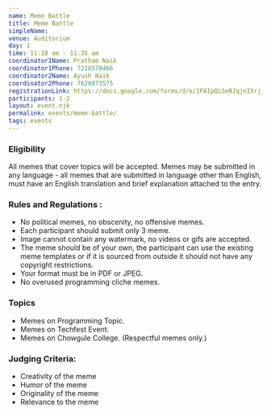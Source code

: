```yaml
---
name: Meme Battle
title: Meme Battle
simpleName:
venue: Auditorium
day: 1
time: 11:10 am - 11:35 am
coordinator1Name: Pratham Naik
coordinator1Phone: 7218578466
coordinator2Name: Ayush Naik
coordinator2Phone: 7620873575
registrationLink: https://docs.google.com/forms/d/e/1FAIpQLSeBJqjnIXrj_fM2PvjQMDkw9si-wZObNu8vYZjmIT1I39q1AA/viewform?usp=sf_link
participants: 1-2
layout: event.njk
permalink: events/meme-battle/
tags: events
---
```


### Eligibility

All memes that cover topics will be accepted. Memes may be submitted in any language - all memes that are submitted in language other than English, must have an English translation and brief explanation attached to the entry.

### Rules and Regulations :

- No political memes, no obscenity, no offensive memes.
- Each participant should submit only 3 meme.
- Image cannot contain any watermark, no videos or gifs are accepted.
- The meme should be of your own, the participant can use the existing meme templates or if it is sourced from outside it should not have any copyright restrictions.
- Your format must be in PDF or JPEG.
- No overused programming cliche memes.

### Topics

- Memes on Programming Topic.
- Memes on Techfest Event.
- Memes on Chowgule College. (Respectful memes only.)

### Judging Criteria:

- Creativity of the meme
- Humor of the meme
- Originality of the meme
- Relevance to the meme
